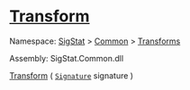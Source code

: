 # [Transform](./TangentExtraction-100663596.md)

Namespace: [SigStat]() > [Common](./../../README.md) > [Transforms](./../README.md)

Assembly: SigStat.Common.dll

[Transform](./TangentExtraction-100663596.md) ( [`Signature`](./../../Signature.md) signature )	
